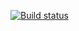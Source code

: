[![Build status](https://ci.appveyor.com/api/projects/status/lqsmvtg0w4mgfqil?svg=true)](https://ci.appveyor.com/project/Andy-Pe/patterns-task1)

